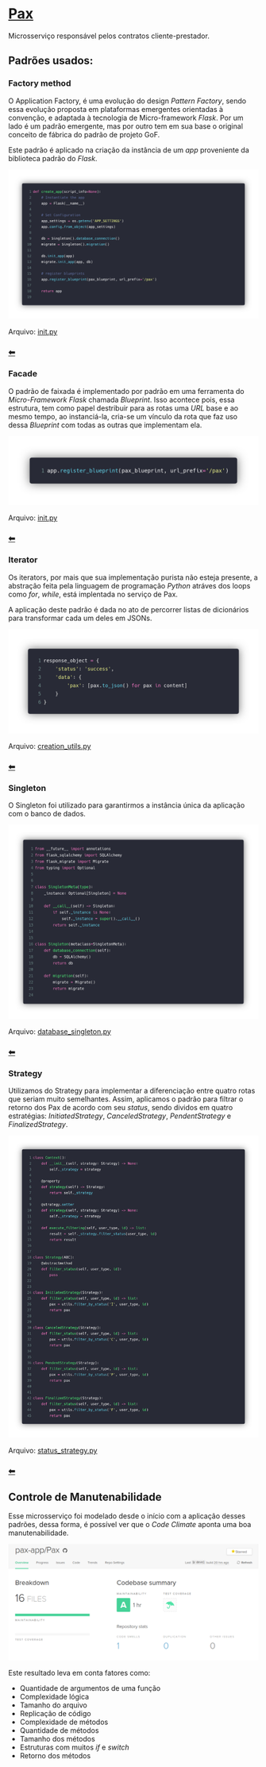 # [Pax](https://github.com/pax-app/Pax)

Microsserviço responsável pelos contratos cliente-prestador.

## Padrões usados:

### Factory method

O Application Factory, é uma evolução do design _Pattern Factory_, sendo essa evolução proposta em plataformas emergentes orientadas à convenção, e adaptada à tecnologia de Micro-framework _Flask_. Por um lado é um padrão emergente, mas por outro tem em sua base o original conceito de fábrica do padrão de projeto GoF.

Este padrão é aplicado na criação da instância de um _app_ proveniente da biblioteca padrão do _Flask_.

![ApplicationFactory](../../../../assets/design-patterns/Pax/Factory.png)

Arquivo: [init.py](https://github.com/pax-app/Pax/blob/devel/project/__init__.py)

### [⬅](docs/DS/dinamica-e-seminario-4-b/criacionais.md#factory-method)

### Facade

O padrão de faixada é implementado por padrão em uma ferramenta do _Micro-Framework_ _Flask_ chamada _Blueprint_. Isso acontece pois, essa estrutura, tem como papel destribuir para as rotas uma _URL_ base e ao mesmo tempo, ao instanciá-la, cria-se um vínculo da rota que faz uso dessa _Blueprint_ com todas as outras que implementam ela.

![Facade](../../../../assets/design-patterns/Pax/Facade.png)

Arquivo: [init.py](https://github.com/pax-app/Pax/blob/devel/project/__init__.py)

### [⬅](docs/DS/dinamica-e-seminario-4-b/estruturais.md#facade)

### Iterator

Os iterators, por mais que sua implementação purista não esteja presente, a abstração feita pela linguagem de programação _Python_ atráves dos loops como _for_, _while_, está implentada no serviço de Pax.

A aplicação deste padrão é dada no ato de percorrer listas de dicionários para transformar cada um deles em JSONs.

![Iterator](../../../../assets/design-patterns/Pax/Iterator.png)

Arquivo: [creation_utils.py](https://github.com/pax-app/Pax/blob/devel/project/api/utils/creation_utils.py)

### [⬅](docs/DS/dinamica-e-seminario-4-b/comportamentais.md#iterator)

### Singleton

O Singleton foi utilizado para garantirmos a instância única da aplicação com o banco de dados.

![Singleton](../../../../assets/design-patterns/User/Singleton.png)

Arquivo: [database_singleton.py](https://github.com/pax-app/Pax/blob/devel/database_singleton.py)

### [⬅](docs/DS/dinamica-e-seminario-4-b/criacionais.md#singleton)

### Strategy

Utilizamos do Strategy para implementar a diferenciação entre quatro rotas que seriam muito semelhantes. Assim, aplicamos o padrão para filtrar o retorno dos Pax de acordo com seu _status_, sendo dividos em quatro estratégias: _InitiatedStrategy_, _CanceledStrategy_, _PendentStrategy_ e _FinalizedStrategy_.

![Strategy](../../../../assets/design-patterns/Pax/Strategy.png)

Arquivo: [status_strategy.py](https://github.com/pax-app/Pax/blob/devel/project/api/utils/status_strategy.py)

### [⬅](docs/DS/dinamica-e-seminario-4-b/comportamentais.md#strategy)

## Controle de Manutenabilidade

Esse microsserviço foi modelado desde o início com a aplicação desses padrões, dessa forma, é possível ver que o _Code Climate_ aponta uma boa manutenabilidade.

![Code Climate](../../../../assets/design-patterns/Pax/CodeClimate.png)

Este resultado leva em conta fatores como:

- Quantidade de argumentos de uma função
- Complexidade lógica
- Tamanho do arquivo
- Replicação de código
- Complexidade de métodos
- Quantidade de métodos
- Tamanho dos métodos
- Estruturas com muitos _if_ e _switch_
- Retorno dos métodos
